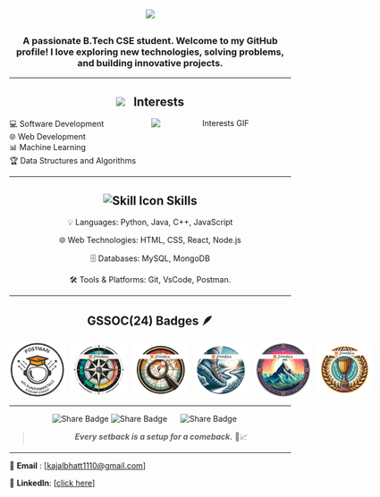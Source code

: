 
<h1 align="center">
    <img src="https://readme-typing-svg.herokuapp.com/?font=Righteous&size=35&center=true&vCenter=true&width=500&height=70&duration=4000&lines=Hi+There!+👋;+I'm+Kajal!;" />
</h1>

<h3 align="center">A passionate B.Tech CSE student. Welcome to my GitHub profile! I love exploring new technologies,
 solving problems, and building innovative projects.</h3>


 
 
 <div align="center">

<hr/>

## <img src = "https://github-production-user-asset-6210df.s3.amazonaws.com/63473496/269538977-6fcc0b23-7e1d-486d-a645-af95004682f8.gif" width = 37px>&nbsp;&nbsp; Interests

<div align="center">
    <img src="https://media.giphy.com/media/9rcx4VIBB6VZ2uFuYK/giphy.gif" width="250px" alt="Interests GIF" style="float: right; margin-left: 15px;">
    <p style="text-align: left;">
        💻 Software Development<br/>
        🌐 Web Development<br/>
        📊 Machine Learning<br/>
        🏆 Data Structures and Algorithms
    </p>
</div>


<hr/>

## <img src="https://github-production-user-asset-6210df.s3.amazonaws.com/73993775/283929614-7d083e4b-8c04-4c94-b996-085e97c9a6a0.gif" width="41px" alt="Skill Icon"> Skills


💡 Languages: Python, Java, C++, JavaScript

🌐 Web Technologies: HTML, CSS, React, Node.js

🗄️ Databases: MySQL, MongoDB

🛠️ Tools & Platforms: Git, VsCode, Postman.
</div>
<hr>

<div align="center">
    
  ## GSSOC(24) Badges 🪶
<div style='display:flex; align-items:center; gap: 10px;' align='center'>
<img src="https://raw.githubusercontent.com/girlscript/gssoc-website-new/main/public/badges/postman.png" width="100px" height="100px" />
  <img src="https://github.com/girlscript/gssoc-website-new/blob/main/public/badges/1.png" width="100px" height="100px" />
  <img src="https://github.com/girlscript/gssoc-website-new/blob/main/public/badges/2.png" width="100px" height="100px" />
  <img src="https://github.com/girlscript/gssoc-website-new/blob/main/public/badges/3.png" width="100px" height="100px" />
  <img src="https://github.com/girlscript/gssoc-website-new/blob/main/public/badges/4.png" width="100px" height="100px" />
  <img src="https://github.com/girlscript/gssoc-website-new/blob/main/public/badges/5.png" width="100px" height="100px" />
</div>
  </div>
</div>


<hr/>

<div align="center">
  <img src="https://github.com/user-attachments/assets/94a927d2-d79c-4356-96b9-1f0104fbfdc7" alt="Share Badge" height="250" />
  <img src="https://github.com/user-attachments/assets/90422e77-f636-4ec1-b4fd-a2f6e5fff713" alt="Share Badge" height="250" style="margin-right: 20px;" />
    <img src="https://github.com/user-attachments/assets/8bfe5c0f-8dfd-43c3-ad3b-d6a3cd09cc06" alt="Share Badge" height="250" style="margin-right: 20px;" />

  <br>
    
 > **_Every setback is a setup for a comeback._**  🎯📈
</div>




<div/>
 <hr/>
 
📧 **Email** : [kajalbhatt1110@gmail.com]

💼 **LinkedIn**: [[click here](https://www.linkedin.com/in/kajal-bhatt-531809284/)]
<!---
KajalBhatt123/KajalBhatt123 is a ✨ special ✨ repository because its `README.md` (this file) appears on your GitHub profile.
You can click the Preview link to take a look at your changes.
--->
